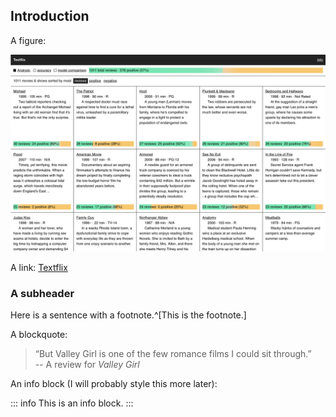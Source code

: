 ## Introduction

A figure:

![This caption has a link it it: [The Textflix prototype](https://textflix.fastforwardlabs.com)](figures/textflix-screenshot.png)

A link: [Textflix](https://textflix.fastforwardlabs.com)

### A subheader

Here is a sentence with a footnote.^[This is the footnote.]

A blockquote:

> “But Valley Girl is one of the few romance films I could sit through.”  
> -- A review for _Valley Girl_

An info block (I will probably style this more later):

::: info
This is an info block.
:::
